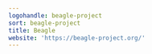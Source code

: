 ```yaml
---
logohandle: beagle-project
sort: beagle-project
title: Beagle
website: 'https://beagle-project.org/'
---
```

